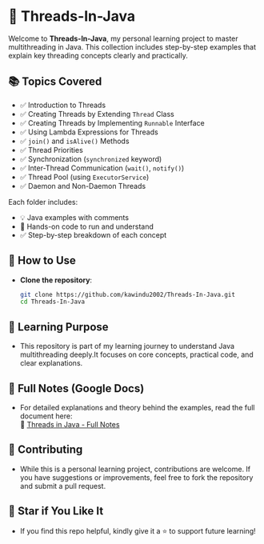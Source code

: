 # 🧵 Threads-In-Java

Welcome to **Threads-In-Java**, my personal learning project to master multithreading in Java. This collection includes step-by-step examples that explain key threading concepts clearly and practically.

## 📚 Topics Covered

- ✅ Introduction to Threads  
- ✅ Creating Threads by Extending `Thread` Class  
- ✅ Creating Threads by Implementing `Runnable` Interface  
- ✅ Using Lambda Expressions for Threads  
- ✅ `join()` and `isAlive()` Methods  
- ✅ Thread Priorities  
- ✅ Synchronization (`synchronized` keyword)  
- ✅ Inter-Thread Communication (`wait()`, `notify()`)  
- ✅ Thread Pool (using `ExecutorService`)  
- ✅ Daemon and Non-Daemon Threads  

Each folder includes:  
- 💡 Java examples with comments  
- 🧪 Hands-on code to run and understand  
- ✅ Step-by-step breakdown of each concept  


## 🚀 How to Use

- **Clone the repository**:
   ```bash
   git clone https://github.com/kawindu2002/Threads-In-Java.git
   cd Threads-In-Java

## 🌱 Learning Purpose
- This repository is part of my learning journey to understand Java multithreading deeply.It focuses on core concepts, practical code, and clear explanations.

## 📄 Full Notes (Google Docs)

- For detailed explanations and theory behind the examples, read the full document here:  
🔗 [Threads in Java - Full Notes](https://docs.google.com/document/d/1wv2bH8f378CmmLIUn-zvAtyGyQtE12C3uQ4focisktQ/edit?usp=sharing)


## 🤝 Contributing

- While this is a personal learning project, contributions are welcome. If you have suggestions or improvements, feel free to fork the repository and submit a pull request.


## 🌟 Star if You Like It

- If you find this repo helpful, kindly give it a ⭐ to support future learning!
